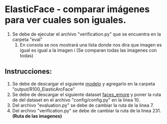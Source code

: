 # ElasticFace - comparar imágenes para ver cuales son iguales.

1. Se debe de ejecutar el archivo "verification.py" que se encuentra en la carpeta "eval"
   1. En consola se nos mostrará una lista donde nos dira que imagen es igual es igual a la imagen i (Se comparan todas las imagenes con todas)

## Instrucciones:

1. Se debe de descargar el siguiente [modelo](https://drive.google.com/file/d/1vPmCAlioQHYkqVGol24O7QAnbehRhz4t/view?usp=sharing) y agregarlo en la carpeta "output/R100_ElasticArcFace"
1. Se debe de descargar el siguiente dataset [faces_emore](https://drive.google.com/file/d/1SXS4-Am3bsKSK615qbYdbA_FMVh3sAvR/view) y poner la ruta de del dataset en el archivo "config/config.py" en la linea 10.
1. Del archivo "evaluation.py" se debe de cambiar la ruta de la linea 7. 
1. Del archivo "verification.py" se debe de cambiar la ruta de la linea 231. **(Ruta de las imagenes)**
